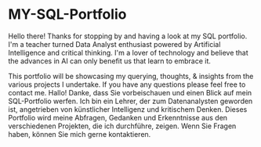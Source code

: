# MY-SQL-Portfolio
Hello there! Thanks for stopping by and having a look at my SQL portfolio. I'm a teacher turned Data Analyst enthusiast powered by Artificial Intelligence and critical thinking. I'm a lover of technology and believe that the advances in AI can only benefit us that learn to embrace it.

This portfolio will be showcasing my querying, thoughts, & insights from the various projects I undertake. If you have any questions please feel free to contact me. Hallo! Danke, dass Sie vorbeischauen und einen Blick auf mein SQL-Portfolio werfen. Ich bin ein Lehrer, der zum Datenanalysten geworden ist, angetrieben von künstlicher Intelligenz und kritischem Denken. Dieses Portfolio wird meine Abfragen, Gedanken und Erkenntnisse aus den verschiedenen Projekten, die ich durchführe, zeigen. Wenn Sie Fragen haben, können Sie mich gerne kontaktieren. 
